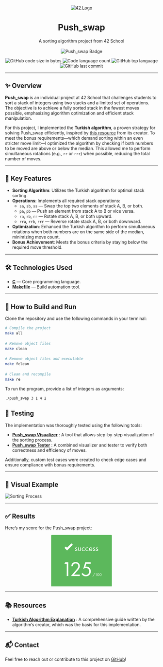 <br />
<p align="center">
  <a href="https://raw.githubusercontent.com/othneildrew/Best-README-Template/master/images/logo.png">
    <img src="https://upload.wikimedia.org/wikipedia/commons/thumb/8/8d/42_Logo.svg/1200px-42_Logo.svg.png" alt="42 Logo" width="250" height="250">
  </a>

  <h1 align="center">Push_swap</h1>

  <p align="center">
    A sorting algorithm project from 42 School
    <br />
    <br />
    <img src="https://github.com/doooriian/42-Badges/blob/main/badges/push_swapm.png" alt="Push_swap Badge" width="150">
  </p>
</p>

<p align="center">
  <img alt="GitHub code size in bytes" src="https://img.shields.io/github/languages/code-size/doooriian/Push_swap?color=1A237E" />
  <img alt="Code language count" src="https://img.shields.io/github/languages/count/doooriian/Push_swap?color=00BCD4" />
  <img alt="GitHub top language" src="https://img.shields.io/github/languages/top/doooriian/Push_swap?color=7B1FA2" />
  <img alt="GitHub last commit" src="https://img.shields.io/github/languages/top/doooriian/Push_swap?color=D32F2F" />
</p>

---

## ✨ Overview

**Push_swap** is an individual project at 42 School that challenges students to sort a stack of integers using two stacks and a limited set of operations. The objective is to achieve a fully sorted stack in the fewest moves possible, emphasizing algorithm optimization and efficient stack manipulation.

For this project, I implemented the **Turkish algorithm**, a proven strategy for solving Push_swap efficiently, inspired by [this resource](https://medium.com/@ayogun/push-swap-c1f5d2d41e97) from its creator. To meet the bonus requirements—which demand sorting within an even stricter move limit—I optimized the algorithm by checking if both numbers to be moved are above or below the median. This allowed me to perform simultaneous rotations (e.g., `rr` or `rrr`) when possible, reducing the total number of moves.

---

## 📑 Key Features

- **Sorting Algorithm**: Utilizes the Turkish algorithm for optimal stack sorting.
- **Operations**: Implements all required stack operations:
  - `sa`, `sb`, `ss` — Swap the top two elements of stack A, B, or both.
  - `pa`, `pb` — Push an element from stack A to B or vice versa.
  - `ra`, `rb`, `rr` — Rotate stack A, B, or both upward.
  - `rra`, `rrb`, `rrr` — Reverse rotate stack A, B, or both downward.
- **Optimization**: Enhanced the Turkish algorithm to perform simultaneous rotations when both numbers are on the same side of the median, minimizing move count.
- **Bonus Achievement**: Meets the bonus criteria by staying below the required move threshold.

---

## 🛠️ Technologies Used

- **[C](https://devdocs.io/c/)** — Core programming language.
- **[Makefile](https://www.gnu.org/software/make/manual/make.html)** — Build automation tool.

---

## 🚀 How to Build and Run

Clone the repository and use the following commands in your terminal:

```bash
# Compile the project
make all

# Remove object files
make clean

# Remove object files and executable
make fclean

# Clean and recompile
make re

```

To run the program, provide a list of integers as arguments:

```bash
./push_swap 3 1 4 2

```
## 🧪 Testing

The implementation was thoroughly tested using the following tools:

- [**Push_swap Visualizer**](https://github.com/o-reo/push_swap_visualizer)
  : A tool that allows step-by-step visualization of the sorting process.
- [**Push_swap Tester**](https://gitlab.com/nda-cunh/push_swap-testeur-max)
  : A combined visualizer and tester to verify both correctness and efficiency of moves.

Additionally, custom test cases were created to check edge cases and ensure compliance with bonus requirements.

---

## 📸 Visual Example

   ![Sorting Process](https://github.com/doooriian/42-Badges/blob/main/push_swap.gif)

---

## ✅ Results

Here’s my score for the Push_swap project:

<p align="center">
  <img src="https://github.com/doooriian/42-Badges/blob/main/badges/LibftGrade.png" alt="Push_swap Grade">
</p>

---

## 📚 Resources

- [**Turkish Algorithm Explanation**](https://medium.com/@ayogun/push-swap-c1f5d2d41e97)
  : A comprehensive guide written by the algorithm’s creator, which was the basis for this implementation.

---

## 📬 Contact

Feel free to reach out or contribute to this project on [GitHub](https://github.com/doooriian)!

